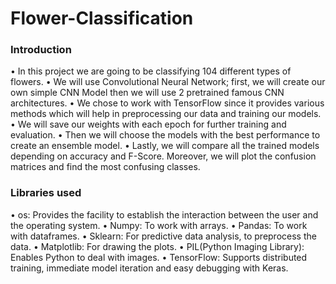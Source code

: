 # Flower-Classification

### Introduction
• In this project we are going to be classifying 104 different types of flowers.
• We will use Convolutional Neural Network; first, we will create our own simple CNN Model then we will use 2 pretrained famous CNN architectures.
• We chose to work with TensorFlow since it provides various methods which will help in preprocessing our data and training our models.
• We will save our weights with each epoch for further training and evaluation.
• Then we will choose the models with the best performance to create an ensemble model.
• Lastly, we will compare all the trained models depending on accuracy and F-Score. Moreover, we will plot the confusion matrices and find the most confusing classes.

### Libraries used
• os: Provides the facility to establish the interaction between the user and the operating  system.
• Numpy: To work with arrays.
• Pandas: To work with dataframes.
• Sklearn: For predictive data analysis, to preprocess the data.
• Matplotlib: For drawing the plots.
• PIL(Python Imaging Library): Enables Python to deal with images.
• TensorFlow: Supports distributed training, immediate model iteration and easy debugging with Keras.
